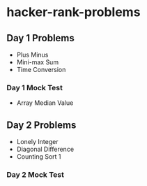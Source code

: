 # hacker-rank-problems

## **Day 1 Problems**
- Plus Minus
- Mini-max Sum
- Time Conversion

### Day 1 Mock Test
- Array Median Value

## **Day 2 Problems**
- Lonely Integer
- Diagonal Difference
- Counting Sort 1

### Day 2 Mock Test